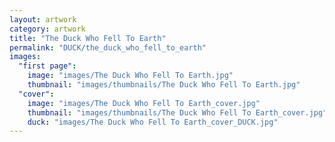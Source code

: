 ```yaml
---
layout: artwork
category: artwork
title: "The Duck Who Fell To Earth"
permalink: "DUCK/the_duck_who_fell_to_earth"
images:
  "first page":
    image: "images/The Duck Who Fell To Earth.jpg"
    thumbnail: "images/thumbnails/The Duck Who Fell To Earth.jpg"
  "cover":
    image: "images/The Duck Who Fell To Earth_cover.jpg"
    thumbnail: "images/thumbnails/The Duck Who Fell To Earth_cover.jpg"
    duck: "images/The Duck Who Fell To Earth_cover_DUCK.jpg"
---
```

